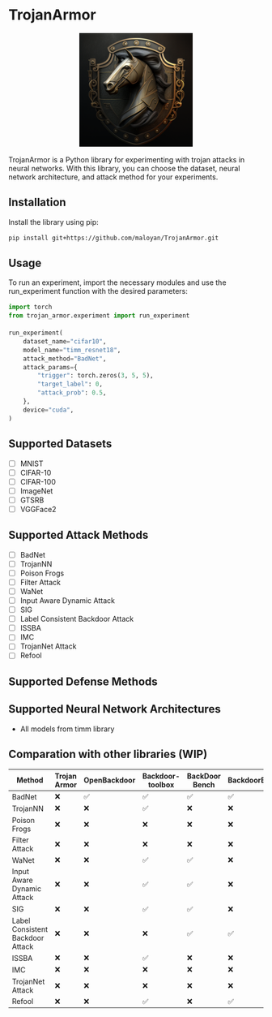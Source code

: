 # TrojanArmor

<p align="center">
<img src="assets/logo.png" width=224 height=224>
</p>

TrojanArmor is a Python library for experimenting with trojan attacks in neural networks. With this library, you can choose the dataset, neural network architecture, and attack method for your experiments.

## Installation

Install the library using pip:

```bash
pip install git+https://github.com/maloyan/TrojanArmor.git
```

## Usage

To run an experiment, import the necessary modules and use the run_experiment function with the desired parameters:

```python
import torch
from trojan_armor.experiment import run_experiment

run_experiment(
    dataset_name="cifar10",
    model_name="timm_resnet18",
    attack_method="BadNet",
    attack_params={
        "trigger": torch.zeros(3, 5, 5),
        "target_label": 0,
        "attack_prob": 0.5,
    },
    device="cuda",
)
```

## Supported Datasets

- [ ] MNIST
- [ ] CIFAR-10
- [ ] CIFAR-100
- [ ] ImageNet
- [ ] GTSRB
- [ ] VGGFace2

## Supported Attack Methods

- [ ] BadNet
- [ ] TrojanNN
- [ ] Poison Frogs
- [ ] Filter Attack
- [ ] WaNet
- [ ] Input Aware Dynamic Attack
- [ ] SIG
- [ ] Label Consistent Backdoor Attack
- [ ] ISSBA
- [ ] IMC
- [ ] TrojanNet Attack
- [ ] Refool

## Supported Defense Methods

## Supported Neural Network Architectures

- All models from timm library

## Comparation with other libraries (WIP)

| Method                         | Trojan Armor | OpenBackdoor | Backdoor-toolbox | BackDoor Bench | BackdoorBox | TrojanZoo |
|--------------------------------|--------------|--------------|------------------|----------------|-------------|-----------|
| BadNet                         | ❌            | ✅            | ✅                | ✅              | ✅           | ✅         |
| TrojanNN                      | ❌            | ❌            | ✅                | ❌              | ❌           | ✅         |
| Poison Frogs                   | ❌            | ❌            | ❌                | ❌              | ❌           | ❌         |
| Filter Attack                  | ❌            | ❌            | ❌                | ❌              | ❌           | ❌         |
| WaNet                          | ❌            | ❌            | ✅                | ✅              | ❌           | ❌         |
| Input Aware Dynamic Attack     | ❌            | ❌            | ✅                | ✅              | ❌           | ❌         |
| SIG                            | ❌            | ❌            | ✅                | ✅              | ❌           | ❌         |
| Label Consistent Backdoor Attack | ❌          | ❌            | ❌                | ✅              | ✅           | ❌         |
| ISSBA                          | ❌            | ❌            | ✅                | ❌              | ❌           | ❌         |
| IMC                            | ❌            | ❌            | ❌                | ❌              | ❌           | ✅         |
| TrojanNet Attack               | ❌            | ❌            | ❌                | ❌              | ❌           | ❌         |
| Refool                         | ❌            | ❌            | ✅                | ❌              | ✅           | ❌         |
